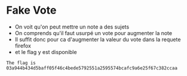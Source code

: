# Fake Vote

- On voit qu'on peut mettre un note a des sujets
- On comprends qu'il faut usurpé un vote pour augmenter la note
- Il suffit donc pour ca d'augmenter la valeur du vote dans la requete firefox
- et le flag y est disponible
```
The flag is 03a944b434d5baff05f46c4bede5792551a2595574bcafc9a6e25f67c382ccaa
```